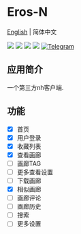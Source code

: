 # Eros-N
[English](https://github.com/honjow/eros_n/blob/master/README.md) | 简体中文

[![](https://img.shields.io/github/downloads/honjow/eros_n/total.svg)](https://gitHub.com/honjow/eros_n/releases)
[![](https://img.shields.io/github/downloads/honjow/eros_n/latest/total)](https://github.com/honjow/eros_n/releases/latest)
[![](https://img.shields.io/github/v/release/honjow/eros_n)](https://github.com/honjow/eros_n/releases/latest)
[![](https://img.shields.io/github/stars/honjow/eros_n)]()
[![Telegram](https://img.shields.io/badge/chat-on%20Telegram-blue.svg)](https://t.me/joinchat/AEj27KMQe0JiMmUx)


## 应用简介
一个第三方nh客户端.

## 功能
- [x] 首页
- [x] 用户登录
- [x] 收藏列表
- [x] 查看画廊
- [ ] 画廊TAG
- [ ] 更多查看设置
- [ ] 下载画廊
- [x] 相似画廊
- [ ] 画廊评论
- [ ] 画廊历史
- [ ] 搜索
- [ ] 更多设置